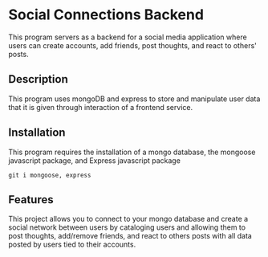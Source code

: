 
# Social Connections Backend

This program servers as a backend for a social media application where users can create accounts, add friends, post thoughts, and react to others' posts.

## Description

This program uses mongoDB and express to store and manipulate user data that it is given through interaction of a frontend service.

## Installation
This program requires the installation of a mongo database, the mongoose javascript package, and Express javascript package
```
git i mongoose, express
```
## Features
This project allows you to connect to your mongo database and create a social network between users by cataloging users and allowing them to post thoughts, add/remove friends, and react to others posts with all data posted by users tied to their accounts.
